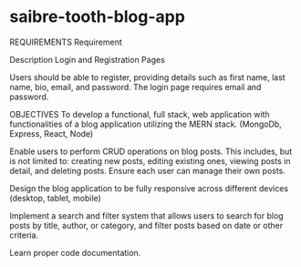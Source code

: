 # saibre-tooth-blog-app
REQUIREMENTS
Requirement

Description
Login and Registration Pages

Users should be able to register, providing details such as first name, last name, bio, email, and password. The login page requires email and password.


OBJECTIVES
To develop a functional, full stack, web application with functionalities of a blog application utilizing the MERN stack. (MongoDb, Express, React, Node)

Enable users to perform CRUD operations on blog posts. This includes, but is not limited to: creating new posts, editing existing ones, viewing posts in detail, and deleting posts. Ensure each user can manage their own posts.

Design the blog application to be fully responsive across different devices (desktop, tablet, mobile)

Implement a search and filter system that allows users to search for blog posts by title, author, or category, and filter posts based on date or other criteria.

Learn proper code documentation.

